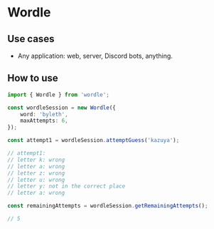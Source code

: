 # Wordle

## Use cases
* Any application: web, server, Discord bots, anything.

## How to use

```ts
import { Wordle } from 'wordle';

const wordleSession = new Wordle({
    word: 'byleth',
    maxAttempts: 6,
});

const attempt1 = wordleSession.attemptGuess('kazuya');

// attempt1:
// letter k: wrong
// letter a: wrong
// letter z: wrong
// letter u: wrong
// letter y: not in the correct place
// letter a: wrong

const remainingAttempts = wordleSession.getRemainingAttempts();

// 5

```
